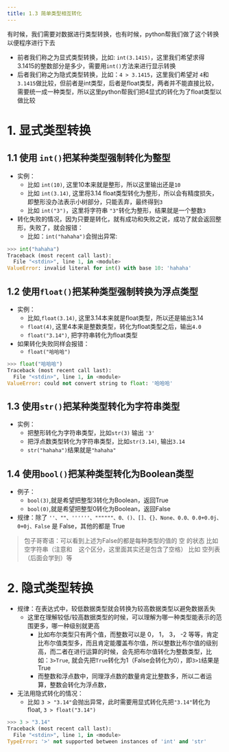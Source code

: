 ```yaml
---
title: 1.3 简单类型相互转化
---
```


有时候，我们需要对数据进行类型转换，也有时候，python帮我们做了这个转换以便程序进行下去
- 前者我们称之为显式类型转换，比如: `int(3.1415)`，这里我们希望求得 3.1415的整数部分是多少，需要用`int()`方法来进行显示转换
- 后者我们称之为隐式类型转换，比如：`4 > 3.1415`，这里我们希望对 `4`和`3.1415`做比较，但前者是int类型，后者是float类型，两者并不能直接比较，需要统一成一种类型，所以这里python帮我们把4显式的转化为了float类型以做比较


# 1. 显式类型转换

## 1.1 使用 `int()`把某种类型强制转化为整型
- 实例：
    - 比如 `int(10)`, 这里10本来就是整形，所以这里输出还是`10`
    - 比如 `int(3.14)`, 这里将3.14 float类型转化为整形，所以会有精度损失，即整形没办法表示小树部分，只能丢弃，最终得到`3`
    - 比如 `int("3")`，这里将字符串 `"3"`转化为整形，结果就是一个整数`3`
- 转化失败的情况，因为只要是转化，就有成功和失败之说，成功了就会返回整形，失败了，就会报错：
    - 比如：`int("hahaha")`会抛出异常:
```python
>>> int("hahaha")
Traceback (most recent call last):
  File "<stdin>", line 1, in <module>
ValueError: invalid literal for int() with base 10: 'hahaha'
```


## 1.2 使用`float()`把某种类型强制转换为浮点类型
- 实例：
    - 比如,`float(3.14)`, 这里3.14本来就是float类型，所以还是输出3.14
    - `float(4)`, 这里4本来是整数类型，转化为float类型之后，输出`4.0`
    - `float("3.14")`, 把字符串转化为float类型
- 如果转化失败同样会报错：
    - `float("哈哈哈")`
```python
>>> float("哈哈哈")
Traceback (most recent call last):
  File "<stdin>", line 1, in <module>
ValueError: could not convert string to float: '哈哈哈'

```

## 1.3 使用`str()`把某种类型转化为字符串类型
- 实例：
    - 把整形转化为字符串类型，比如`str(3)` 输出 `'3'`
    - 把浮点数类型转化为字符串类型，比如`str(3.14)`, 输出`3.14`
    - `str("hahaha")`结果就是`"hahaha"`

## 1.4 使用`bool()`把某种类型转化为Boolean类型
- 例子：
    - `bool(3)`,就是希望把整型3转化为Boolean，返回True
    - `bool(0)`,就是希望把整型0转化为Boolean，返回False
- 规律：除了 `''、""、''''''、""""""、0、()、[]、{}、None、0.0、0.0+0.0j、0+0j、False` 是 False，其他的都是 True

> 包子哥寄语：可以看到上述为False的都是每种类型的值的 空 的状态
> 比如空字符串（注意和 ` ` 这个区分，这里面其实还是包含了空格）
> 比如 空列表（后面会学到）等


# 2. 隐式类型转换
- 规律：在表达式中，较低数据类型就会转换为较高数据类型以避免数据丢失
    - 这里在理解较低/较高数据类型的时候，可以理解为哪一种类型能表示的范围更多，哪一种级别就更高
        - 比如布尔类型只有两个值，而整数可以是 0， 1， 3， -2 等等，肯定比布尔值类型多，而且肯定能覆盖布尔值，所以整数比布尔值的级别高，而二者在进行运算的时候，会先把布尔值转化为整数类型，比如：`3>True`, 就会先把`True`转化为1（False会转化为0），即`3>1`结果是True
        - 而整数和浮点数中，同理浮点数的数量肯定比整数多，所以二者运算，整数会转化为浮点数，
- 无法用隐式转化的情况：
    - 比如 `3 > "3.14"`会抛出异常，此时需要用显式转化先把`"3.14"`转化为float, `3 > float("3.14")`

```python
>>> 3 > "3.14"
Traceback (most recent call last):
  File "<stdin>", line 1, in <module>
TypeError: '>' not supported between instances of 'int' and 'str'
```
